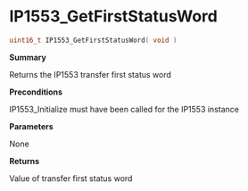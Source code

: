 # IP1553_GetFirstStatusWord

```c
uint16_t IP1553_GetFirstStatusWord( void )
```

**Summary**

Returns the IP1553 transfer first status word

**Preconditions**

IP1553_Initialize must have been called for the IP1553 instance

**Parameters**

None

**Returns**

Value of transfer first status word


